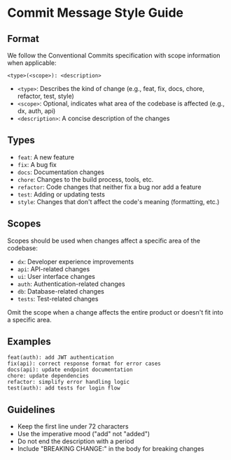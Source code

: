 # Commit Message Style Guide

## Format

We follow the Conventional Commits specification with scope information when
applicable:

```
<type>(<scope>): <description>
```

- `<type>`: Describes the kind of change (e.g., feat, fix, docs, chore,
  refactor, test, style)
- `<scope>`: Optional, indicates what area of the codebase is affected (e.g.,
  dx, auth, api)
- `<description>`: A concise description of the changes

## Types

- `feat`: A new feature
- `fix`: A bug fix
- `docs`: Documentation changes
- `chore`: Changes to the build process, tools, etc.
- `refactor`: Code changes that neither fix a bug nor add a feature
- `test`: Adding or updating tests
- `style`: Changes that don't affect the code's meaning (formatting, etc.)

## Scopes

Scopes should be used when changes affect a specific area of the codebase:

- `dx`: Developer experience improvements
- `api`: API-related changes
- `ui`: User interface changes
- `auth`: Authentication-related changes
- `db`: Database-related changes
- `tests`: Test-related changes

Omit the scope when a change affects the entire product or doesn't fit into a
specific area.

## Examples

```
feat(auth): add JWT authentication
fix(api): correct response format for error cases
docs(api): update endpoint documentation
chore: update dependencies
refactor: simplify error handling logic
test(auth): add tests for login flow
```

## Guidelines

- Keep the first line under 72 characters
- Use the imperative mood ("add" not "added")
- Do not end the description with a period
- Include "BREAKING CHANGE:" in the body for breaking changes
